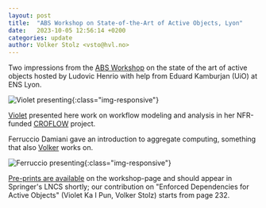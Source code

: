 ```yaml
---
layout: post
title:  "ABS Workshop on State-of-the-Art of Active Objects, Lyon"
date:   2023-10-05 12:56:14 +0200
categories: update
author: Volker Stolz <vsto@hvl.no>
---
```

Two impressions from the [ABS Workshop](https://edkamb.github.io/ABS_23/) on the state of the art of active objects hosted by Ludovic Henrio with help from Eduard Kamburjan (UiO) at ENS Lyon.

![Violet presenting](https://foldr.org/selabhvl/2023/ABS-Violet.jpg){:class="img-responsive"}

[Violet](/#vpu) presented here work on workflow modeling and analysis in her NFR-funded [CROFLOW](https://croflow.github.io/) project.

Ferruccio Damiani gave an introduction to aggregate computing, something that also [Volker](/#vsto) works on.

![Ferruccio presenting](https://foldr.org/selabhvl/2023/ABS-Ferruccio.jpg){:class="img-responsive"}

[Pre-prints are available](https://edkamb.github.io/ABS_23/merged.pdf) on the workshop-page and should appear in Springer's LNCS shortly;
our contribution on "Enforced Dependencies for Active Objects" (Violet Ka I Pun, Volker Stolz) starts from page 232.
